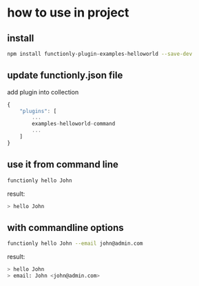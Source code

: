 # how to use in project

## install
```sh
npm install functionly-plugin-examples-helloworld --save-dev
```


## update functionly.json file

add plugin into collection
```js
{
    "plugins": [
        ...
        examples-helloworld-command
        ...
    ]
}
```
## use it from command line
```sh
functionly hello John
```
result:
```sh
> hello John
```

## with commandline options
```sh
functionly hello John --email john@admin.com
```
result:
```sh
> hello John
> email: John <john@admin.com>
```


